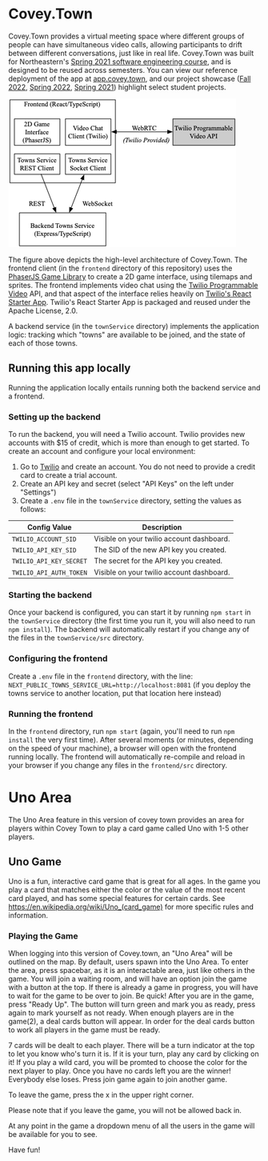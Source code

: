# Covey.Town

Covey.Town provides a virtual meeting space where different groups of people can have simultaneous video calls, allowing participants to drift between different conversations, just like in real life.
Covey.Town was built for Northeastern's [Spring 2021 software engineering course](https://neu-se.github.io/CS4530-CS5500-Spring-2021/), and is designed to be reused across semesters.
You can view our reference deployment of the app at [app.covey.town](https://app.covey.town/), and our project showcase ([Fall 2022](https://neu-se.github.io/CS4530-Fall-2022/assignments/project-showcase), [Spring 2022](https://neu-se.github.io/CS4530-Spring-2022/assignments/project-showcase), [Spring 2021](https://neu-se.github.io/CS4530-CS5500-Spring-2021/project-showcase)) highlight select student projects.

![Covey.Town Architecture](docs/covey-town-architecture.png)

The figure above depicts the high-level architecture of Covey.Town.
The frontend client (in the `frontend` directory of this repository) uses the [PhaserJS Game Library](https://phaser.io) to create a 2D game interface, using tilemaps and sprites.
The frontend implements video chat using the [Twilio Programmable Video](https://www.twilio.com/docs/video) API, and that aspect of the interface relies heavily on [Twilio's React Starter App](https://github.com/twilio/twilio-video-app-react). Twilio's React Starter App is packaged and reused under the Apache License, 2.0.

A backend service (in the `townService` directory) implements the application logic: tracking which "towns" are available to be joined, and the state of each of those towns.

## Running this app locally

Running the application locally entails running both the backend service and a frontend.

### Setting up the backend

To run the backend, you will need a Twilio account. Twilio provides new accounts with $15 of credit, which is more than enough to get started.
To create an account and configure your local environment:

1. Go to [Twilio](https://www.twilio.com/) and create an account. You do not need to provide a credit card to create a trial account.
2. Create an API key and secret (select "API Keys" on the left under "Settings")
3. Create a `.env` file in the `townService` directory, setting the values as follows:

| Config Value            | Description                               |
| ----------------------- | ----------------------------------------- |
| `TWILIO_ACCOUNT_SID`    | Visible on your twilio account dashboard. |
| `TWILIO_API_KEY_SID`    | The SID of the new API key you created.   |
| `TWILIO_API_KEY_SECRET` | The secret for the API key you created.   |
| `TWILIO_API_AUTH_TOKEN` | Visible on your twilio account dashboard. |

### Starting the backend

Once your backend is configured, you can start it by running `npm start` in the `townService` directory (the first time you run it, you will also need to run `npm install`).
The backend will automatically restart if you change any of the files in the `townService/src` directory.

### Configuring the frontend

Create a `.env` file in the `frontend` directory, with the line: `NEXT_PUBLIC_TOWNS_SERVICE_URL=http://localhost:8081` (if you deploy the towns service to another location, put that location here instead)

### Running the frontend

In the `frontend` directory, run `npm start` (again, you'll need to run `npm install` the very first time). After several moments (or minutes, depending on the speed of your machine), a browser will open with the frontend running locally.
The frontend will automatically re-compile and reload in your browser if you change any files in the `frontend/src` directory.

# Uno Area

The Uno Area feature in this version of covey town provides an area for players within Covey Town to play a card game called Uno with 1-5 other players.

## Uno Game

Uno is a fun, interactive card game that is great for all ages. In the game you play a card that matches either the color or the value of the most recent card played, and has some special features for certain cards. See https://en.wikipedia.org/wiki/Uno_(card_game) for more specific rules and information.

### Playing the Game

When logging into this version of Covey.town, an "Uno Area" will be outlined on the map. By default, users spawn into the Uno Area. To enter the area, press spacebar, as it is an interactable area, just like others in the game. You will join a waiting room, and will have an option join the game with a button at the top. If there is already a game in progress, you will have to wait for the game to be over to join. Be quick! After you are in the game, press "Ready Up". The button will turn green and mark you as ready, press again to mark yourself as not ready. When enough players are in the game(2), a deal cards button will appear. In order for the deal cards button to work all players in the game must be ready.

7 cards will be dealt to each player. There will be a turn indicator at the top to let you know who's turn it is. If it is your turn, play any card by clicking on it! If you play a wild card, you will be promted to choose the color for the next player to play. Once you have no cards left you are the winner! Everybody else loses. Press join game again to join another game.

To leave the game, press the x in the upper right corner.

Please note that if you leave the game, you will not be allowed back in.

At any point in the game a dropdown menu of all the users in the game will be available for you to see.

Have fun!
